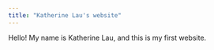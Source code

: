 ```yaml
---
title: "Katherine Lau's website"
---
```


Hello! My name is Katherine Lau, and this is my first website.
